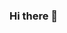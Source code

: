 ### Hi there 👋

<!--
**Anilpatil40/Anilpatil40** is a ✨ _special_ ✨ repository because its `README.md` (this file) appears on your GitHub profile.

Here are some ideas to get you started:

- 🔭 I’m currently working on Android Developement
- 🌱 I’m currently learning Android Developement
- 👯 I’m looking to collaborate on ...
- 🤔 I’m looking for help with Python
- 💬 Ask me about java and logical problems
- 📫 How to reach me: ...
- 😄 Pronouns: Anil
- ⚡ Fun fact: ...
-->
